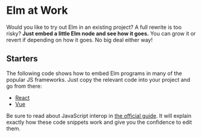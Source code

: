 # Elm at Work

Would you like to try out Elm in an existing project? A full rewrite is too risky? **Just embed a little Elm node and see how it goes.** You can grow it or revert if depending on how it goes. No big deal either way!


## Starters

The following code shows how to embed Elm programs in many of the popular JS frameworks. Just copy the relevant code into your project and go from there:

- [React](react.js)
- [Vue](vue.js)

Be sure to read about JavaScript interop in [the official guide](https://guide.elm-lang.org/interop/). It will explain exactly how these code snippets work and give you the confidence to edit them.
